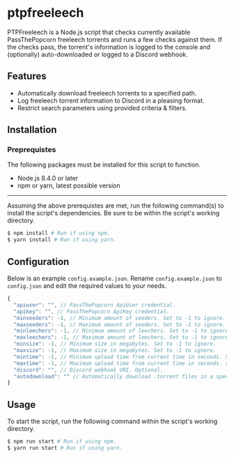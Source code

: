 # ptpfreeleech

PTPFreeleech is a Node.js script that checks currently available PassThePopcorn freeleech torrents and runs a few checks against them. If the checks pass, the torrent's information is logged to the console and (optionally) auto-downloaded or logged to a Discord webhook.

## Features

* Automatically download freeleech torrents to a specified path.
* Log freeleech torrent information to Discord in a pleasing format.
* Restrict search parameters using provided criteria & filters.

## Installation

### Preprequistes

The following packages must be installed for this script to function.

* Node.js 8.4.0 or later
* npm or yarn, latest possible version

---

Assuming the above prerequistes are met, run the following command(s) to install the script's dependencies. Be sure to be within the script's working directory.

```bash
$ npm install # Run if using npm.
$ yarn install # Run if using yarn.
```

## Configuration

Below is an example `config.example.json`. Rename `config.example.json` to `config.json` and edit the required values to your needs.

```javascript
{
  "apiuser": "", // PassThePopcorn ApiUser credential.
  "apikey": "", // PassThePopcorn ApiKey credential.
  "minseeders": -1, // Minimum amount of seeders. Set to -1 to ignore.
  "maxseeders": -1, // Maximum amount of seeders. Set to -1 to ignore.
  "minleechers": -1, // Minimum amount of leechers. Set to -1 to ignore.
  "maxleechers": -1, // Maximum amount of leechers. Set to -1 to ignore.
  "minsize": -1, // Minimum size in megabytes. Set to -1 to ignore.
  "maxsize": -1, // Maximum size in megabytes. Set to -1 to ignore.
  "mintime": -1, // Minimum upload time from current time in seconds. Set to -1 to ignore.
  "maxtime": -1, // Maximum upload time from current time in seconds. Set to -1 to ignore.
  "discord": "", // Discord webhook URI. Optional.
  "autodownload": "" // Automatically download .torrent files in a specified path. Optional.
}
```

## Usage

To start the script, run the following command within the script's working directory.

```bash
$ npm run start # Run if using npm.
$ yarn run start # Run if using yarn.
```
